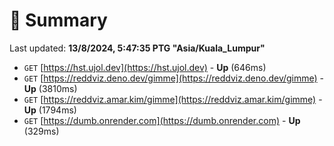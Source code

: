 # 📖 Summary
Last updated: **13/8/2024, 5:47:35 PTG "Asia/Kuala_Lumpur"**

- `GET` [https://hst.ujol.dev](https://hst.ujol.dev) - **Up** (646ms)
- `GET` [https://reddviz.deno.dev/gimme](https://reddviz.deno.dev/gimme) - **Up** (3810ms)
- `GET` [https://reddviz.amar.kim/gimme](https://reddviz.amar.kim/gimme) - **Up** (1794ms)
- `GET` [https://dumb.onrender.com](https://dumb.onrender.com) - **Up** (329ms)
